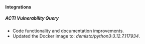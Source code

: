 #### Integrations

##### ACTI Vulnerability Query

- Code functionality and documentation improvements.
- Updated the Docker image to: *demisto/python3:3.12.7.117934*.
